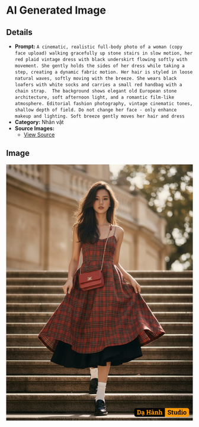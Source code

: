 # AI Generated Image

## Details
- **Prompt:** `A cinematic, realistic full-body photo of a woman (copy face upload) walking gracefully up stone stairs in slow motion, her red plaid vintage dress with black underskirt flowing softly with movement. She gently holds the sides of her dress while taking a step, creating a dynamic fabric motion. Her hair is styled in loose natural waves, softly moving with the breeze. She wears black loafers with white socks and carries a small red handbag with a chain strap.￼ The background shows elegant old European stone architecture, soft afternoon light, and a romantic film-like atmosphere. Editorial fashion photography, vintage cinematic tones,
shallow depth of field. Do not change her
face - only enhance makeup and lighting.
Soft breeze gently moves her hair and
dress`
- **Category:** Nhân vật
- **Source Images:**
  - [View Source](https://raw.githubusercontent.com/lenzcomvth/Somethings/main/Models/Female/Female3.jpg)

## Image
![AI Generated Image](./image-2025-10-17T03-56-20-437Z-b4vu5.png)